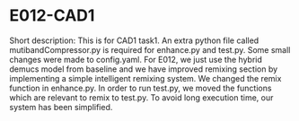 # E012-CAD1
Short description:
This is for CAD1 task1. An extra python file called mutibandCompressor.py is required for enhance.py and test.py. 
Some small changes were made to config.yaml. 
For E012, we just use the hybrid demucs model from baseline and we have improved remixing section by implementing a simple intelligent remixing system.
We changed the remix function in enhance.py. 
In order to run test.py, we moved the functions which are relevant to remix to test.py. 
To avoid long execution time, our system has been simplified. 
